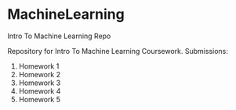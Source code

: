 # MachineLearning
Intro To Machine Learning Repo

Repository for Intro To Machine Learning Coursework.
Submissions:
1. Homework 1
2. Homework 2
3. Homework 3
4. Homework 4
5. Homework 5
